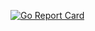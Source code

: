 
[![Go Report Card](https://goreportcard.com/badge/github.com/levelitta/cache)](https://goreportcard.com/report/github.com/levelitta/cache)
